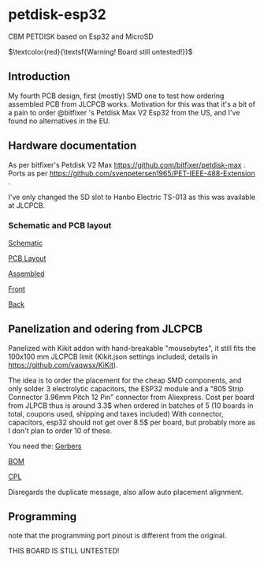 # petdisk-esp32
CBM PETDISK based on Esp32 and MicroSD

$\textcolor{red}{\textsf{Warning! Board still untested!}}$

## Introduction
My fourth PCB design, first (mostly) SMD one to test how ordering assembled PCB from JLCPCB works. Motivation for this was that it's a bit of a pain to order @bitfixer 's Petdisk Max V2 Esp32 from the US, and I've found no alternatives in the EU. 

## Hardware documentation

As per bitfixer's Petdisk V2 Max https://github.com/bitfixer/petdisk-max . Ports as per https://github.com/svenpetersen1965/PET-IEEE-488-Extension .

I've only changed the SD slot to Hanbo Electric TS-013 as this was available at JLCPCB.

### Schematic and PCB layout

[Schematic](CBM-Petdisk-Schematic.pdf)

[PCB Layout](CBM-Petdisk-Board.pdf)

[Assembled](assembled.jpg)

[Front](petdisk%20esp32.jpg)

[Back](petdisk%20esp32-back.jpg)


## Panelization and odering from JLCPCB

Panelized with Kikit addon with hand-breakable "mousebytes", it still fits the 100x100 mm JLCPCB limit (Kikit.json settings included, details in https://github.com/yaqwsx/KiKit). 

The idea is to order the placement for the cheap SMD components, and only solder 3 electrolytic capacitors, the ESP32 module and a "805 Strip Connector 3.96mm Pitch 12 Pin" connector from Aliexpress. Cost per board from JLPCB thus is around 3.3$ when ordered in batches of 5 (10 boards in total, coupons used, shipping and taxes included) With connector, capacitors, esp32 should not get over 8.5$ per board, but probably more as I don't plan to order 10 of these.

You need the:
[Gerbers](gerbers.2xpetdisk-esp32.zip)

[BOM](BOM_JLCSMT.xlsx)

[CPL](JLCSMT_CPL.xlsx)

Disregards the duplicate message, also allow auto placement alignment.

## Programming

note that the programming port pinout is different from the original.

THIS BOARD IS STILL UNTESTED!
